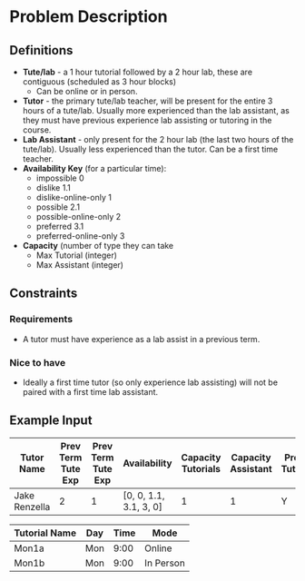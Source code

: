# Problem Description

## Definitions

- **Tute/lab** - a 1 hour tutorial followed by a 2 hour lab, these are contiguous (scheduled as 3 hour blocks)
  - Can be online or in person.
- **Tutor** - the primary tute/lab teacher, will be present for the entire 3 hours of a tute/lab. Usually more experienced than the lab assistant, as they must have previous experience lab assisting or tutoring in the course.
- **Lab Assistant** - only present for the 2 hour lab (the last two hours of the tute/lab). Usually less experienced than the tutor. Can be a first time teacher.
- **Availability Key** (for a particular time):
  - impossible 0
  - dislike 1.1
  - dislike-online-only 1
  - possible 2.1
  - possible-online-only 2
  - preferred 3.1
  - preferred-online-only 3
- **Capacity** (number of type they can take
  - Max Tutorial (integer)
  - Max Assistant (integer)

## Constraints

### Requirements

- A tutor must have experience as a lab assist in a previous term.

### Nice to have

- Ideally a first time tutor (so only experience lab assisting) will not be paired with a first time lab assistant.

## Example Input

| Tutor Name    | Prev Term Tute Exp | Prev Term Tute Exp | Availability           | Capacity Tutorials | Capacity Assistant | Prefer Tutorial |
| ------------- | ------------------ | ------------------ | ---------------------- | ------------------ | ------------------ | --------------- |
| Jake Renzella | 2                  | 1                  | [0, 0, 1.1, 3.1, 3, 0] | 1                  | 1                  | Y               |

| Tutorial Name | Day | Time | Mode      |
| ------------- | --- | ---- | --------- |
| Mon1a         | Mon | 9:00 | Online    |
| Mon1b         | Mon | 9:00 | In Person |
